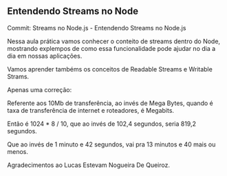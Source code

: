 ## Entendendo Streams no Node

Commit: Streams no Node.js - Entendendo Streams no Node.js

Nessa aula prática vamos conhecer o conteito de streams dentro do Node, mostrando explempos de como essa funcionalidade pode ajudar no dia a dia em nossas aplicações.

Vamos aprender tambéms os conceitos de Readable Streams e Writable Strams.

Apenas uma correção:

Referente aos 10Mb de transferência, ao invés de Mega Bytes, quando é taxa de transferência de internet e roteadores, é Megabits.

Então é 1024 * 8 / 10, que ao invés de 102,4 segundos, seria 819,2 segundos.

Que ao invés de 1 minuto e 42 segundos, vai pra 13 minutos e 40 mais ou menos.

Agradecimentos ao Lucas Estevam Nogueira De Queiroz.
